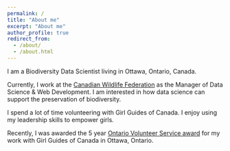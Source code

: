 ```yaml
---
permalink: /
title: "About me"
excerpt: "About me"
author_profile: true
redirect_from:
  - /about/
  - /about.html
---
```


I am a Biodiversity Data Scientist living in Ottawa, Ontario, Canada.

Currently, I work at the [Canadian Wildlife Federation](https://cwf-fcf.org/) as the Manager of Data Science & Web Development. I am interested in how data science can support the preservation of biodiversity.

I spend a lot of time volunteering with Girl Guides of Canada. I enjoy using my leadership skills to empower girls.

Recently, I was awarded the 5 year [Ontario Volunteer Service award](https://www.ontario.ca/page/honours-and-awards) for my work with Girl Guides of Canada in Ottawa, Ontario.
